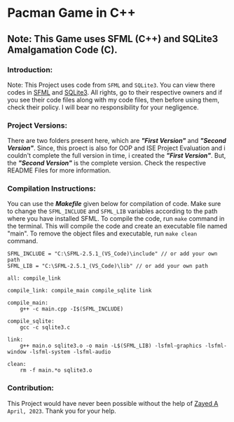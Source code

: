 # Pacman Game in C++

## Note: This Game uses SFML (C++) and SQLite3 Amalgamation Code (C).

### Introduction:

Note: This Project uses code from `SFML` and `SQLite3`. You can view there codes in [SFML](https://www.sfml-dev.org/download.php) and [SQLite3](https://www.sqlite.org/amalgamation.html). All rights, go to their respective owners and if you see their code files along with my code files, then before using them, check their policy. I will bear no responsibility for your negligence.

### Project Versions:

There are two folders present here, which are __*"First Version"*__ and __*"Second Version"*__. Since, this proect is also for OOP and ISE Project Evaluation and i couldn't complete the full version in time, i created the __*"First Version"*__. But, the __*"Second Version"*__ is the complete version. Check the respective README Files for more information.

### Compilation Instructions:

You can use the __*Makefile*__ given below for compilation of code. Make sure to change the `SFML_INCLUDE` and `SFML_LIB` variables according to the path where you have installed SFML. To compile the code, run `make` command in the terminal. This will compile the code and create an executable file named "main". To remove the object files and executable, run `make clean` command.

```
SFML_INCLUDE = "C:\SFML-2.5.1_(VS_Code)\include" // or add your own path
SFML_LIB = "C:\SFML-2.5.1_(VS_Code)\lib" // or add your own path

all: compile_link

compile_link: compile_main compile_sqlite link

compile_main:
	g++ -c main.cpp -I$(SFML_INCLUDE)

compile_sqlite:
	gcc -c sqlite3.c

link:
	g++ main.o sqlite3.o -o main -L$(SFML_LIB) -lsfml-graphics -lsfml-window -lsfml-system -lsfml-audio

clean:
	rm -f main.*o sqlite3.o
```

### Contribution:

This Project would have never been possible without the help of [Zayed A](https://github.com/zayabdull) `April, 2023`. Thank you for your help.
